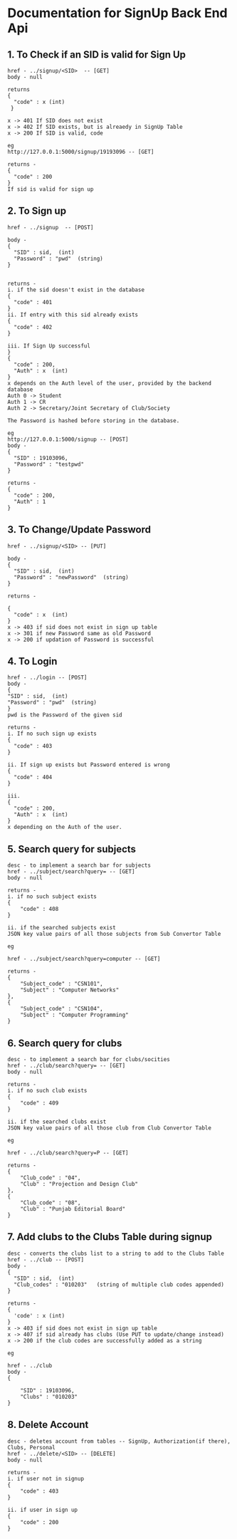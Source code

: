 # Documentation for SignUp Back End Api

## 1. To Check if an SID is valid for Sign Up

    href - ../signup/<SID>  -- [GET]
    body - null

    returns 
    {
      "code" : x (int)
     }

    x -> 401 If SID does not exist
    x -> 402 If SID exists, but is alreaedy in SignUp Table
    x -> 200 If SID is valid, code 

    eg 
    http://127.0.0.1:5000/signup/19193096 -- [GET]

    returns - 
    {
      "code" : 200
    }
    If sid is valid for sign up
  

## 2. To Sign up 
  
    href - ../signup  -- [POST]

    body - 
    {
      "SID" : sid,  (int)
      "Password" : "pwd"  (string)
    }


    returns - 
    i. if the sid doesn't exist in the database
    {
      "code" : 401
    }
    ii. If entry with this sid already exists 
    {
      "code" : 402
    }
    
    iii. If Sign Up successful
    }
    {
      "code" : 200,
      "Auth" : x  (int)
    }
    x depends on the Auth level of the user, provided by the backend database
    Auth 0 -> Student
    Auth 1 -> CR
    Auth 2 -> Secretary/Joint Secretary of Club/Society

    The Password is hashed before storing in the database.

    eg
    http://127.0.0.1:5000/signup -- [POST]
    body - 
    {
      "SID" : 19103096,
      "Password" : "testpwd"
    }

    returns - 
    {
      "code" : 200,
      "Auth" : 1
    }

  
  ## 3. To Change/Update Password

    href - ../signup/<SID> -- [PUT]
    
    body - 
    {
      "SID" : sid,  (int)
      "Password" : "newPassword"  (string)
    }
    
    returns - 

    {
      "code" : x  (int)
    }
    x -> 403 if sid does not exist in sign up table
    x -> 301 if new Password same as old Password
    x -> 200 if updation of Password is successful
    
    
## 4. To Login 
  
    href - ../login -- [POST]
    body - 
    {
    "SID" : sid,  (int)
    "Password" : "pwd"  (string)
    }
    pwd is the Password of the given sid
    
    returns - 
    i. If no such sign up exists
    {
      "code" : 403
    }
    
    ii. If sign up exists but Password entered is wrong
    {
      "code" : 404
    }
    
    iii. 
    {
      "code" : 200,
      "Auth" : x  (int)
    }
    x depending on the Auth of the user.


## 5. Search query for subjects

    desc - to implement a search bar for subjects
    href - ../subject/search?query= -- [GET]
    body - null

    returns - 
    i. if no such subject exists
    {
        "code" : 408
    }

    ii. if the searched subjects exist
    JSON key value pairs of all those subjects from Sub Convertor Table

    eg

    href - ../subject/search?query=computer -- [GET]

    returns - 
    {
        "Subject_code" : "CSN101",
        "Subject" : "Computer Networks"
    },
    {
        "Subject_code" : "CSN104",
        "Subject" : "Computer Programming"
    }


## 6. Search query for clubs

    desc - to implement a search bar for clubs/socities
    href - ../club/search?query= -- [GET]
    body - null

    returns - 
    i. if no such club exists
    {
        "code" : 409
    }

    ii. if the searched clubs exist
    JSON key value pairs of all those club from Club Convertor Table

    eg

    href - ../club/search?query=P -- [GET]

    returns - 
    {
        "Club_code" : "04",
        "Club" : "Projection and Design Club"
    },
    {
        "Club_code" : "08",
        "Club" : "Punjab Editorial Board"
    }

## 7. Add clubs to the Clubs Table during signup

    desc - converts the clubs list to a string to add to the Clubs Table
    href - ../club -- [POST]
    body - 
    {
      "SID" : sid,  (int)
      "Club_codes" : "010203"   (string of multiple club codes appended)
    }

    returns - 
    {
      'code' : x (int)
    }
    x -> 403 if sid does not exist in sign up table
    x -> 407 if sid already has clubs (Use PUT to update/change instead)
    x -> 200 if the club codes are successfully added as a string

    eg 

    href - ../club
    body -
    {

        "SID" : 19103096,
        "Clubs" : "010203"
    }


## 8. Delete Account 

    desc - deletes account from tables -- SignUp, Authorization(if there), Clubs, Personal
    href - ../delete/<SID> -- [DELETE]
    body - null

    returns - 
    i. if user not in signup
    {
        "code" : 403
    }

    ii. if user in sign up
    {
        "code" : 200
    }


